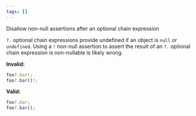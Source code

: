 ```yaml
---
tags: []
---
```


Disallow non-null assertions after an optional chain expression

`?.` optional chain expressions provide undefined if an object is `null` or
`undefined`. Using a `!` non-null assertion to assert the result of an `?.`
optional chain expression is non-nullable is likely wrong.

**Invalid:**

```typescript
foo?.bar!;
foo?.bar()!;
```

**Valid:**

```typescript
foo?.bar;
foo?.bar();
```
